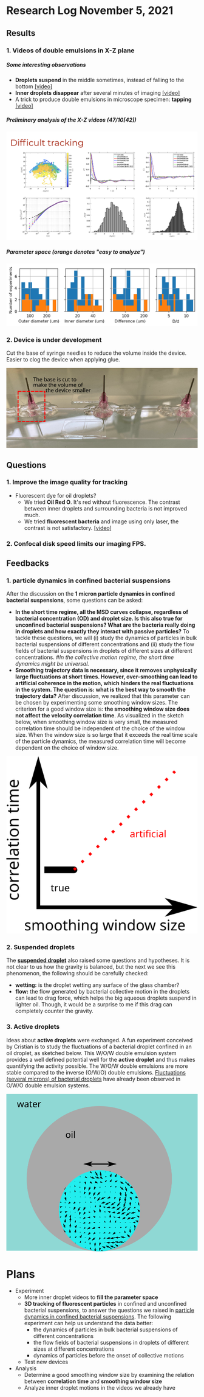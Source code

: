 # Research Log November 5, 2021

## Results

### 1. Videos of double emulsions in X-Z plane

##### Some interesting observations

- **Droplets suspend** in the middle sometimes, instead of falling to the bottom [[video]](https://drive.google.com/file/d/1Ez53i1fpOHm_dpOOg7TctQUnP-h840ic/view?usp=sharing)
- **Inner droplets disappear** after several minutes of imaging [[video]](https://drive.google.com/file/d/1x2-R9Q-4yt_RF7itIDZVpICp19f4wjie/view?usp=sharing)
- A trick to produce double emulsions in microscope specimen: **tapping** [[video]](https://drive.google.com/file/d/1I5yhVX9U4lV9AFpVKsskS2nauE08BxFf/view?usp=sharing)

##### Preliminary analysis of the X-Z videos (47/10[42])

![analysis of the first track in XZ plane](analysis_of_inner_droplet_motion.svg)

##### Parameter space (orange denotes "easy to analyze")

![nov9 parameter space](experiment_parameter_distribution_summary_11092021.png)

### 2. Device is under development

Cut the base of syringe needles to reduce the volume inside the device. Easier to clog the device when applying glue.

![smaller device](smaller_device.svg)

## Questions

### 1. Improve the image quality for tracking
- Fluorescent dye for oil droplets?
  - We tried **Oil Red O**. It's red without fluorescence. The contrast between inner droplets and surrounding bacteria is not improved much.
  - We tried **fluorescent bacteria** and image using only laser, the contrast is not satisfactory. [[video]](https://drive.google.com/file/d/1T3BTf3KnROhvhnknCPQJSrdPpFEBYtKv/view?usp=sharing)

### 2. Confocal disk speed limits our imaging FPS.

## Feedbacks

### 1. particle dynamics in confined bacterial suspensions

After the discussion on the **1 micron particle dynamics in confined bacterial suspensions**, some questions can be asked:
- **In the short time regime, all the MSD curves collapse, regardless of bacterial concentration (OD) and droplet size. Is this also true for unconfined bacterial suspensions? What are the bacteria really doing in droplets and how exactly they interact with passive particles?** To tackle these questions, we will (i) study the dynamics of particles in bulk bacterial suspensions of different concentrations and (ii) study the flow fields of bacterial suspensions in droplets of different sizes at different concentrations. *#In the collective motion regime, the short time dynamics might be universal.*
- **Smoothing trajectory data is necessary, since it removes unphysically large fluctuations at short times. However, over-smoothing can lead to artificial coherence in the motion, which hinders the real fluctuations in the system. The question is: what is the best way to smooth the trajectory data?** After discussion, we realized that this parameter can be chosen by experimenting some smoothing window sizes. The criterion for a good window size is: **the smoothing window size does not affect the velocity correlation time**. As visualized in the sketch below, when smoothing window size is very small, the measured correlation time should be independent of the choice of the window size. When the window size is so large that it exceeds the real time scale of the particle dynamics, the measured correlation time will become dependent on the choice of window size.

![smoothing window criterion](smoothing_window_criterion.svg)

### 2. Suspended droplets

The [**suspended droplet**](https://drive.google.com/file/d/1Ez53i1fpOHm_dpOOg7TctQUnP-h840ic/view?usp=sharing)  also raised some questions and hypotheses. It is not clear to us how the gravity is balanced, but the next we see this phenomenon, the following should be carefully checked:
- **wetting:** is the droplet wetting any surface of the glass chamber?
- **flow:** the flow generated by bacterial collective motion in the droplets can lead to drag force, which helps the big aqueous droplets suspend in lighter oil. Though, it would be a surprise to me if this drag can completely counter the gravity.

### 3. Active droplets

Ideas about **active droplets** were exchanged. A fun experiment conceived by Cristian is to study the fluctuations of a bacterial droplet confined in an oil droplet, as sketched below. This W/O/W double emulsion system provides a well defined potential well for the **active droplet** and thus makes quantifying the activity possible. The W/O/W double emulsions are more stable compared to the inverse (O/W/O) double emulsions. [Fluctuations (several microns) of bacterial droplets](https://drive.google.com/file/d/1I4tMaZw23_NutxnIyEoQMw4HjDgfd-a1/view?usp=sharing) have already been observed in O/W/O double emulsion systems.

![w/o/w double emulsion](WOW_double_emulsion.svg)

# Plans


- Experiment
  - More inner droplet videos to **fill the parameter space**
  - **3D tracking of fluorescent particles** in confined and unconfined bacterial suspensions, to answer the questions we raised in [particle dynamics in confined bacterial suspensions](#1.-particle-dynamics-in-confined-bacterial-suspensions). The following experiment can help us understand the data better:
    - the dynamics of particles in bulk bacterial suspensions of different concentrations
    - the flow fields of bacterial suspensions in droplets of different sizes at different concentrations
    - dynamics of particles before the onset of collective motions
  - Test new devices
- Analysis
  - Determine a good smoothing window size by examining the relation between **correlation time** and **smoothing window size**
  - Analyze inner droplet motions in the videos we already have
